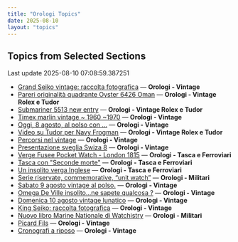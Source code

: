 ```yaml
---
title: "Orologi Topics"
date: 2025-08-10
layout: "topics"
---
```


## Topics from Selected Sections

Last update 2025-08-10 07:08:59.387251

- [Grand Seiko vintage: raccolta fotografica](https://orologi.forumfree.it/?t=80435129) — **Orologi - Vintage**
- [Pareri originalità quadrante Oyster 6426 Oman](https://orologi.forumfree.it/?t=80785930) — **Orologi - Vintage Rolex e Tudor**
- [Submariner 5513 new entry](https://orologi.forumfree.it/?t=80758006) — **Orologi - Vintage Rolex e Tudor**
- [Timex marlin vintage ~ 1960 ~1970](https://orologi.forumfree.it/?t=80785983) — **Orologi - Vintage**
- [Oggi, 8 agosto, al polso con ...](https://orologi.forumfree.it/?t=80784952) — **Orologi - Vintage**
- [Video su Tudor per Navy Frogman](https://orologi.forumfree.it/?t=80772589) — **Orologi - Vintage Rolex e Tudor**
- [Percorsi nel vintage](https://orologi.forumfree.it/?t=80784785) — **Orologi - Vintage**
- [Presentazione sveglia Swiza 8](https://orologi.forumfree.it/?t=80426487) — **Orologi - Vintage**
- [Verge Fusee Pocket Watch - London 1815](https://orologi.forumfree.it/?t=80778110) — **Orologi - Tasca e Ferroviari**
- [Tasca con "Seconde morte"](https://orologi.forumfree.it/?t=80786317) — **Orologi - Tasca e Ferroviari**
- [Un insolito verga Inglese](https://orologi.forumfree.it/?t=80786314) — **Orologi - Tasca e Ferroviari**
- [Serie riservate, commemorative, “unit watch”](https://orologi.forumfree.it/?t=70708713) — **Orologi - Militari**
- [Sabato 9 agosto vintage al polso.](https://orologi.forumfree.it/?t=80785832) — **Orologi - Vintage**
- [Omega De Ville insolito...ne sapete qualcosa ?](https://orologi.forumfree.it/?t=80724754) — **Orologi - Vintage**
- [Domenica 10 agosto vintage lunatico](https://orologi.forumfree.it/?t=80786445) — **Orologi - Vintage**
- [King Seiko: raccolta fotografica](https://orologi.forumfree.it/?t=78946994) — **Orologi - Vintage**
- [Nuovo libro Marine Nationale di Watchistry](https://orologi.forumfree.it/?t=80762898) — **Orologi - Militari**
- [Picard Fils](https://orologi.forumfree.it/?t=80783043) — **Orologi - Vintage**
- [Cronografi a riposo](https://orologi.forumfree.it/?t=80784502) — **Orologi - Vintage**
